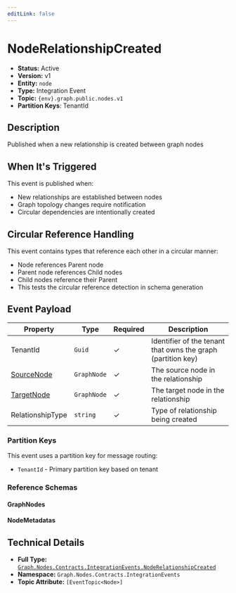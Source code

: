 ```yaml
---
editLink: false
---
```


# NodeRelationshipCreated

- **Status:** Active
- **Version:** v1
- **Entity:** `node`
- **Type:** Integration Event
- **Topic:** `{env}.graph.public.nodes.v1`
- **Partition Keys**: TenantId

## Description

Published when a new relationship is created between graph nodes

## When It's Triggered

This event is published when:
- New relationships are established between nodes
- Graph topology changes require notification
- Circular dependencies are intentionally created

## Circular Reference Handling

This event contains types that reference each other in a circular manner:
- Node references Parent node
- Parent node references Child nodes
- Child nodes reference their Parent
- This tests the circular reference detection in schema generation

## Event Payload

| Property | Type | Required | Description |
| ----------------------------------------------------------------- | --------- | -------- | --------------------------------------------------------------------- |
| TenantId | `Guid` | ✓ | Identifier of the tenant that owns the graph (partition key) |
| [SourceNode](./schemas/Graph.Nodes.Contracts.Models.GraphNode.md) | `GraphNode` | ✓ | The source node in the relationship |
| [TargetNode](./schemas/Graph.Nodes.Contracts.Models.GraphNode.md) | `GraphNode` | ✓ | The target node in the relationship |
| RelationshipType | `string` | ✓ | Type of relationship being created |

### Partition Keys

This event uses a partition key for message routing:

- `TenantId` - Primary partition key based on tenant

### Reference Schemas

#### GraphNodes

<!--@include: ./schemas/Graph.Nodes.Contracts.Models.GraphNode.md#schema-->

#### NodeMetadatas

<!--@include: ./schemas/Graph.Nodes.Contracts.Models.NodeMetadata.md#schema-->

## Technical Details

- **Full Type:** [`Graph.Nodes.Contracts.IntegrationEvents.NodeRelationshipCreated`](https://[github.url.from.config.com]/Graph/Nodes/Contracts/IntegrationEvents/NodeRelationshipCreated.cs)
- **Namespace:** `Graph.Nodes.Contracts.IntegrationEvents`
- **Topic Attribute:** `[EventTopic<Node>]`